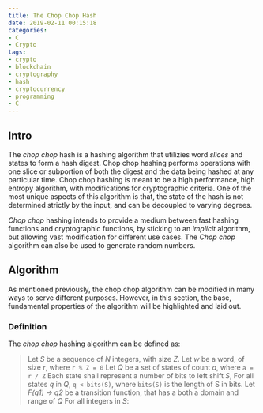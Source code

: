 ```yaml
---
title: The Chop Chop Hash
date: 2019-02-11 00:15:18
categories:
- C
- Crypto
tags:
- crypto
- blockchain
- cryptography
- hash
- cryptocurrency
- programming
- C
---
```


## Intro

The *chop chop* hash is a hashing algorithm that utilizies word *slices* and states to form a hash digest. Chop chop hashing performs operations with one slice or subportion of both the digest and the data being hashed at any particular time. Chop chop hashing is meant to be a high performance, high entropy algorithm, with modifications for cryptographic criteria. One of the most unique aspects of this algorithm is that, the state of the hash is not determined strictly by the input, and can be decoupled to varying degrees. 

*Chop chop* hashing intends to provide a medium between fast hashing functions and cryptographic functions, by sticking to an *implicit* algorithm, but allowing vast modification for different use cases. The *Chop chop* algorithm can also be used to generate random numbers.

## Algorithm

As mentioned previously, the chop chop algorithm can be modified in many ways to serve different purposes. However, in this section, the base, fundamental properties of the algorithm will be highlighted and laid out.

### Definition

The *chop chop* hashing algorithm can be defined as:

> Let *S* be a sequence of *N* integers, with size *Z*.
> Let *w* be a word, of size *r*, where `r % Z = 0`
> Let *Q* be a set of states of count *a*, where `a = r / Z`
> Each state shall represent a number of bits to left shift *S*,
> For all states *q* in *Q*, `q < bits(S)`, where `bits(S)` is the length of S in bits.
> Let *F(q1) -> q2* be a transition function, that has a both a domain and range of *Q*
> For all integers in *S*:


